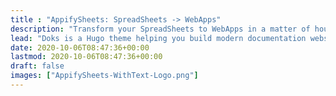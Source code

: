 ```yaml
---
title : "AppifySheets: SpreadSheets -> WebApps"
description: "Transform your SpreadSheets to WebApps in a matter of hours"
lead: "Doks is a Hugo theme helping you build modern documentation websites that are secure, fast, and SEO-ready — by default."
date: 2020-10-06T08:47:36+00:00
lastmod: 2020-10-06T08:47:36+00:00
draft: false
images: ["AppifySheets-WithText-Logo.png"]
---
```

